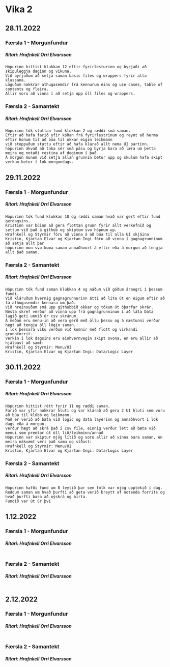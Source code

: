 # Vika 2

## 28.11.2022
### Færsla 1 - Morgunfundur
##### Ritari: Hrafnkell Orri Elvarsson
```
Hópurinn hittist klukkan 12 eftir fyrirlesturinn og byrjaði að skipuleggja daginn og vikuna.
Við byrjuðum að setja saman basic files og wrappers fyrir alla klassana.
Löguðum nokkrar athugasemdir frá kennurum eins og use cases, table of contents og fleira.
Allir voru að vinna í að setja upp öll files og wrappers.
```

### Færsla 2 - Samantekt
##### Ritari: Hrafnkell Orri Elvarsson
```
Hópurinn tók stuttan fund klukkan 2 og ræddi smá saman.
Eftir að hafa farið yfir kóðan frá fyrirlestrinum og reynt að herma eftir honum til að búa til okkar eigin leikmann
við stoppuðum stuttu eftir að hafa klárað allt nema UI partinn.
hópurinn ákvað að taka sér smá pásu og byrja bara að læra um þetta meira og notaði restina af deginum í það
Á morgun munum við setja allan grunnin betur upp og skulum hafa skipt verkum betur í lok morgundags.
```


## 29.11.2022
### Færsla 1 - Morgunfundur
##### Ritari: Hrafnkell Orri Elvarsson
```
Hópurinn tók fund klukkan 10 og ræddi saman hvað var gert eftir fund gærdagsins.
Kristinn var búinn að gera flottan grunn fyrir allt verkefnið og settum við það á github og skiptum svo hópnum up.
Hrafnkell og Styrmir fóru að vinna á að búa til alla UI skjáina
Kristin, Kjartan Elvar og Kjartan Ingi fóru að vinna í gagnagrunninum að setja allt þar
hópurinn mun svo koma saman annaðhvort á eftir eða á morgun að tengja allt það saman.
```

### Færsla 2 - Samantekt
##### Ritari: Hrafnkell Orri Elvarsson
```
Hópurinn tók fund saman klukkan 4 og náðum við góðum árangri í þessum fundi.
Við kláruðum hvernig gagnagrunnurinn átti að líta út en eigum eftir að fá athugasemdir kennara um það.
Við hreinsuðum smá upp githubbið okkar og tókum út óþarfar skrár.
Næsta skref verður að vinna upp frá gagnagrunninum í að láta Data lagið geti unnið úr csv skránum.
Á meðan eru menu-in að vera gerð með öllu þessu og á næstunni verður hægt að tengja öll lögin saman.
í lok þessara viku verðum við komnir með flott og virkandi grunnforrit.
Verkin í lok dagsins eru einhvernvegin skipt svona, en eru allir að hjálpast að samt:
Hrafnkell og Styrmir: Menu/UI
Kristin, Kjartan Elvar og Kjartan Ingi: Data/Logic Layer
```


## 30.11.2022
### Færsla 1 - Morgunfundur
##### Ritari: Hrafnkell Orri Elvarsson
```
Hópurinn hittist rétt fyrir 11 og ræddi saman.
Farið var yfir nokkrar hluti og var klárað að gera 2 UI hluti sem voru að búa til klúbb og leikmann.
Það er verið að bæta við logic og data layerinn og annaðhvort í lok dags eða á morgun,
verður hægt að skrá það í csv file, einnig verður létt að bæta við menui sem prentar út öll lið/leikminn/annað
Hópurinn var skiptur mjög lítið og voru allir að vinna bara saman, en meira nákvæmt væri það sama og síðast:
Hrafnkell og Styrmir: Menu/UI
Kristin, Kjartan Elvar og Kjartan Ingi: Data/Logic Layer
```

### Færsla 2 - Samantekt
##### Ritari: Hrafnkell Orri Elvarsson
```
Hópurinn hafði fund um 8 leytið þar sem fólk var mjög upptekið í dag.
Ræddum saman um hvað þurfti að geta verið breytt af notenda forrits og hvað þurfti bara að nýskrá og birta.
Fundið var út úr því 
```


## 1.12.2022
### Færsla 1 - Morgunfundur
##### Ritari: Hrafnkell Orri Elvarsson
```

```

### Færsla 2 - Samantekt
##### Ritari: Hrafnkell Orri Elvarsson
```

```


## 2.12.2022
### Færsla 1 - Morgunfundur
##### Ritari: Hrafnkell Orri Elvarsson
```

```

### Færsla 2 - Samantekt
##### Ritari: Hrafnkell Orri Elvarsson
```

```
